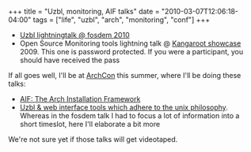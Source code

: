 +++
title = "Uzbl, monitoring, AIF talks"
date = "2010-03-07T12:06:18-04:00"
tags = ["life", "uzbl", "arch", "monitoring", "conf"]
+++
<ul>

<li><a href="http://www.uzbl.org/news.php?id=25">Uzbl lightningtalk @ fosdem 2010</a></li>

<li>Open Source Monitoring tools lightning talk @ <a href="http://www.kangaroot-showcase.be/">Kangaroot showcase</a> 2009.  This one is password protected.  If you were a participant, you should have received the pass</li>

</ul>

<p>If all goes well, I'll be at <a href="http://www.archlinux.ca/archcon2010/">ArchCon</a> this summer, where I'll be doing these talks:</p>

<ul>

<li><a href="http://www.archlinux.ca/archcon2010/?p=67">AIF: The Arch Installation Framework</a></li>

<li><a href="http://www.archlinux.ca/archcon2010/?p=73">Uzbl & web interface tools which adhere to the unix philosophy</a>. Whereas in the fosdem talk I had to focus a lot of information into a short timeslot, here I'll elaborate a bit more</li>

</ul>

<p>We're not sure yet if those talks will get videotaped.<br />

<!--more--></p>
